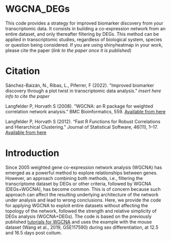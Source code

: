 # WGCNA_DEGs
This code provides a strategy for improved biomarker discovery from your transcriptomic data. It consists in building a co-expression network from an entire dataset, and only thereafter filtering by DEGs. This method can be applied in transcriptomic studies, regardless of biological system, species or question being considered.
If you are using shinyheatmap in your work, please cite the paper (*link to the paper once it is published*)

# Citation
Sánchez-Baizán, N., Ribas, L., Piferrer, F (2022). "Improved biomarker discovery through a plot twist in transcriptomic data analysis." *insert here info to cite the paper*

Langfelder P, Horvath S (2008). “WGCNA: an R package for weighted correlation network analysis.” BMC Bioinformatics, 559. [Available from here](https://bmcbioinformatics.biomedcentral.com/articles/10.1186/1471-2105-9-559.)

Langfelder P, Horvath S (2012). “Fast R Functions for Robust Correlations and Hierarchical Clustering.” Journal of Statistical Software, 46(11), 1–17. [Available from  here](https://www.jstatsoft.org/v46/i11/.)
    


# Introduction
Since 2005 weighted gene co-expression network analysis (WGCNA) has emerged as a powerful method to explore relationships between genes. However, an approach combining both methods, i.e., filtering the transcriptome dataset by DEGs or other criteria, followed by WGCNA (DEGs+WGCNA), has become common. This is of concern because such approach can affect the resulting underlying architecture of the network under analysis and lead to wrong conclusions. Here, we provide the code for applying WGCNA to exploit entire datasets without affecting the topology of the network, followed the strength and relative simplicity of DEGs analysis (WGCNA+DEGs). The code is based on the previously published [tutorials for WGCNA](https://horvath.genetics.ucla.edu/html/CoexpressionNetwork/Rpackages/WGCNA/Tutorials/) and uses the example with the mouse dataset (Wang et al., 2019, GSE117590) during sex differentiation, at 12.5 and 16.5 days post coitum. 

